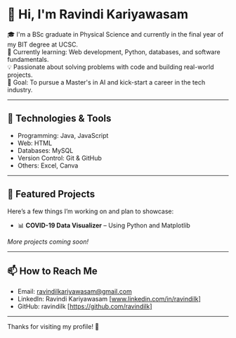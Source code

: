 # 👋 Hi, I'm Ravindi Kariyawasam

🎓 I'm a BSc graduate in Physical Science and currently in the final year of my BIT degree at UCSC.  
🌱 Currently learning: Web development, Python, databases, and software fundamentals.  
💡 Passionate about solving problems with code and building real-world projects.  
🎯 Goal: To pursue a Master's in AI and kick-start a career in the tech industry.  

---

## 🔧 Technologies & Tools

- Programming: Java, JavaScript
- Web: HTML
- Databases: MySQL
- Version Control: Git & GitHub
- Others: Excel, Canva

---

## 📌 Featured Projects

Here’s a few things I’m working on and plan to showcase:

- 📊 **COVID-19 Data Visualizer** – Using Python and Matplotlib

*More projects coming soon!*

---

## 📫 How to Reach Me

- Email: ravindilkariyawasam@gmail.com 
- LinkedIn: Ravindi Kariyawasam [www.linkedin.com/in/ravindilk] 
- GitHub: ravindilk [https://github.com/ravindilk]

---

Thanks for visiting my profile! 🌟

